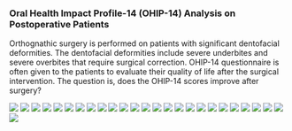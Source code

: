 ### Oral Health Impact Profile-14 (OHIP-14) Analysis on Postoperative Patients
Orthognathic surgery is performed on patients with significant dentofacial deformities. The dentofacial deformities include severe underbites and severe overbites that require surgical correction. OHIP-14 questionnaire is often given to the patients to evaluate their quality of life
after the surgical intervention. The question is, does the OHIP-14 scores improve after surgery? 

<img src="imgs/ohip/OHIP_1.PNG?raw=true"/>
<img src="imgs/ohip/OHIP_2.png?raw=true"/>
<img src="imgs/ohip/OHIP_3.png?raw=true"/>
<img src="imgs/ohip/OHIP_4.png?raw=true"/>
<img src="imgs/ohip/OHIP_5.png?raw=true"/>
<img src="imgs/ohip/OHIP_6.png?raw=true"/>
<img src="imgs/ohip/OHIP_7.png?raw=true"/>
<img src="imgs/ohip/OHIP_8.png?raw=true"/>
<img src="imgs/ohip/OHIP_9.png?raw=true"/>
<img src="imgs/ohip/OHIP_10.png?raw=true"/>
<img src="imgs/ohip/OHIP_11.png?raw=true"/>
<img src="imgs/ohip/OHIP_12.png?raw=true"/>
<img src="imgs/ohip/OHIP_13.png?raw=true"/>
<img src="imgs/ohip/OHIP_14.png?raw=true"/>
<img src="imgs/ohip/OHIP_15.png?raw=true"/>
<img src="imgs/ohip/OHIP_16.png?raw=true"/>
<img src="imgs/ohip/OHIP_17.png?raw=true"/>
<img src="imgs/ohip/OHIP_18.png?raw=true"/>
<img src="imgs/ohip/OHIP_19.png?raw=true"/>
<img src="imgs/ohip/OHIP_20.png?raw=true"/>
<img src="imgs/ohip/OHIP_21.png?raw=true"/>
<img src="imgs/ohip/OHIP_22.png?raw=true"/>
<img src="imgs/ohip/OHIP_23.png?raw=true"/>
<img src="imgs/ohip/OHIP_24.png?raw=true"/>
<img src="imgs/ohip/OHIP_25.png?raw=true"/>
<img src="imgs/ohip/OHIP_26.png?raw=true"/>
